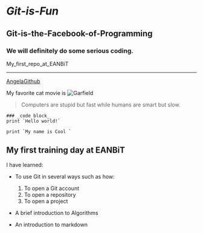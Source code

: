 # _**Git-is-Fun**_
## Git-is-the-Facebook-of-Programming
### We will definitely do some serious coding. 
My_first_repo_at_EANBiT
***
[AngelaGithub](https://github.com/AngelaMuraya)



My favorite cat movie is 
![Garfield](https://www.google.com/url?sa=i&rct=j&q=&esrc=s&source=images&cd=&cad=rja&uact=8&ved=2ahUKEwivjJ7cupPjAhUeAWMBHahnCVcQjRx6BAgBEAU&url=%2Furl%3Fsa%3Di%26rct%3Dj%26q%3D%26esrc%3Ds%26source%3Dimages%26cd%3D%26ved%3D%26url%3Dhttps%253A%252F%252Fwww.pinterest.com%252Fpin%252F257901516134101257%252F%26psig%3DAOvVaw1xdBi_s0jSEx889GjFL1ve%26ust%3D1562060498215020&psig=AOvVaw1xdBi_s0jSEx889GjFL1ve&ust=1562060498215020)

> Computers are stupid but fast while humans are smart but slow.
```
### _code block_
print `Hello world!`

print `My name is Cool `
```

## My first training day at EANBiT

I have learned:
- To use Git in several ways such as how:
  1. To open a Git account
  2. To open a repository
  3. To open a project

- A brief introduction to Algorithms
- An introduction to markdown 


